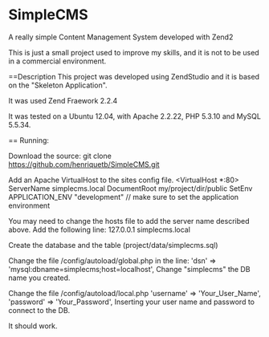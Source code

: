 SimpleCMS
=========

A really simple Content Management System developed with Zend2

This is just a small project used to improve my skills, and it is not to be
used in a commercial environment.

==Description
This project was developed using ZendStudio and it is based on the "Skeleton Application".

It was used Zend Fraework 2.2.4

It was tested on a Ubuntu 12.04, with Apache 2.2.22, PHP 5.3.10 and MySQL 5.5.34. 

==
Running:

Download the source:
git clone https://github.com/henriquetb/SimpleCMS.git

Add an Apache VirtualHost to the sites config file.
<VirtualHost *:80>
    ServerName simplecms.local
    DocumentRoot my/project/dir/public
    SetEnv APPLICATION_ENV "development" // make sure to set the application environment
</VirtualHost>

You may need to change the hosts file to add the server name described above. Add the following line:
127.0.0.1 simplecms.local

Create the database and the table (project/data/simplecms.sql)

Change the file /config/autoload/global.php in the line:
'dsn'            => 'mysql:dbname=simplecms;host=localhost',
Change "simplecms" the DB name you created.

Change the file /config/autoload/local.php
'username' => 'Your_User_Name',
'password' => 'Your_Password',
Inserting your user name and password to connect to the DB.

It should work.

